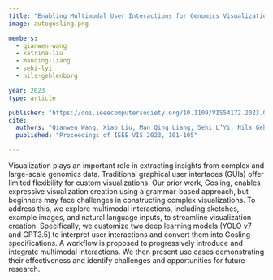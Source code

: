 ```yaml
---
title: "Enabling Multimodal User Interactions for Genomics Visualization Creation"
image: autogosling.png

members:
  - qianwen-wang
  - katrina-liu
  - manqing-liang
  - sehi-lyi
  - nils-gehlenborg

year: 2023
type: article

publisher: "https://doi.ieeecomputersociety.org/10.1109/VIS54172.2023.00031"
cite:
  authors: "Qianwen Wang, Xiao Liu, Man Qing Liang, Sehi L’Yi, Nils Gehlenborg"
  published: "Proceedings of IEEE VIS 2023, 101-105"

---
```


Visualization plays an important role in extracting insights from complex and large-scale genomics data. Traditional graphical user interfaces (GUIs) offer limited flexibility for custom visualizations. Our prior work, Gosling, enables expressive visualization creation using a grammar-based approach, but beginners may face challenges in constructing complex visualizations. To address this, we explore multimodal interactions, including sketches, example images, and natural language inputs, to streamline visualization creation. Specifically, we customize two deep learning models (YOLO v7 and GPT3.5) to interpret user interactions and convert them into Gosling specifications. A workflow is proposed to progressively introduce and integrate multimodal interactions. We then present use cases demonstrating their effectiveness and identify challenges and opportunities for future research. 
